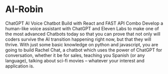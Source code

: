 # AI-Robin
ChatGPT AI Voice Chatbot Build with React and FAST API Combo Develop a human-like voice assistant with ChatGPT and Eleven Labs to make one of the most advanced Chatbots today so that you can prove that not only will coders survive the AI transition happening right now, but that they will thrive. With just some basic knowledge on python and javascript, you are going to build Rachel Chat, a chatbot which uses the power of ChatGPT for conversation, whether it be for sales, teaching you Spanish (or any language), talking about sci-fi movies – whatever your interest and application is.
